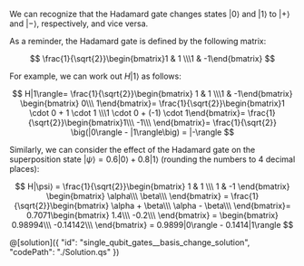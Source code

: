 We can recognize that the Hadamard gate changes states $|0\rangle$ and $|1\rangle$ to $|+\rangle$ and $|-\rangle$, respectively, and vice versa.

As a reminder, the Hadamard gate is defined by the following matrix:

$$
\frac{1}{\sqrt{2}}\begin{bmatrix}1 & 1 \\\1 & -1\end{bmatrix}
$$

For example, we can work out $H|1\rangle$ as follows:

$$
H|1\rangle=
\frac{1}{\sqrt{2}}\begin{bmatrix} 1 & 1 \\\1 & -1\end{bmatrix}
\begin{bmatrix} 0\\\ 1\end{bmatrix}=
\frac{1}{\sqrt{2}}\begin{bmatrix}1 \cdot 0 + 1 \cdot 1 \\\1 \cdot 0 + (-1) \cdot 1\end{bmatrix}=
\frac{1}{\sqrt{2}}\begin{bmatrix}1\\\ -1\\\ \end{bmatrix}=
\frac{1}{\sqrt{2}} \big(|0\rangle - |1\rangle\big) = |-\rangle
$$

Similarly, we can consider the effect of the Hadamard gate on the superposition state $|\psi\rangle = 0.6|0\rangle + 0.8|1\rangle$ (rounding the numbers to 4 decimal places):

$$
H|\psi⟩ =
\frac{1}{\sqrt{2}}\begin{bmatrix} 1 & 1 \\\ 1 & -1 \end{bmatrix}
 \begin{bmatrix} \alpha\\\ \beta\\\ \end{bmatrix} =
\frac{1}{\sqrt{2}}\begin{bmatrix} \alpha + \beta\\\ \alpha - \beta\\\ \end{bmatrix}=
0.7071\begin{bmatrix} 1.4\\\ -0.2\\\ \end{bmatrix} =
\begin{bmatrix}
   0.98994\\\ -0.14142\\\ \end{bmatrix} =
   0.9899|0\rangle - 0.1414|1\rangle
$$

@[solution]({
"id": "single_qubit_gates__basis_change_solution",
"codePath": "./Solution.qs"
})
